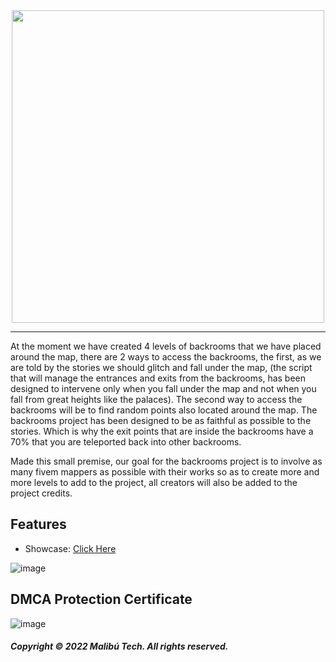 <div id="header" align="center">
  <img src="https://dunb17ur4ymx4.cloudfront.net/wysiwyg/1041307/9018255e7ba2a27c016b4c86db6b38b27e843215.png" width="500"/>
</div>

---

At the moment we have created 4 levels of backrooms that we have placed around the map, there are 2 ways to access the backrooms, the first, as we are told by the stories we should glitch and fall under the map, (the script that will manage the entrances and exits from the backrooms, has been designed to intervene only when you fall under the map and not when you fall from great heights like the palaces). The second way to access the backrooms will be to find random points also located around the map.
The backrooms project has been designed to be as faithful as possible to the stories.
Which is why the exit points that are inside the backrooms have a 70% that you are teleported back into other backrooms.

Made this small premise, our goal for the backrooms project is to involve as many fivem mappers as possible with their works so as to create more and more levels to add to the project, all creators will also be added to the project credits.




## Features

- Showcase: [Click Here](https://www.youtube.com/watch?v=C67E0esj1zk&t=74s)

![image](https://user-images.githubusercontent.com/63969450/180204052-0ec5d05f-ce78-4fa7-bb3d-e30d70eae7ea.png)

## DMCA Protection Certificate
![image](https://i.imgur.com/ZKgaF7B.png)

##### Copyright © 2022 Malibú Tech. All rights reserved.
